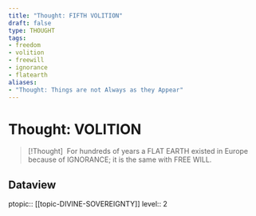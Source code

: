 ```yaml
---
title: "Thought: FIFTH VOLITION"
draft: false
type: THOUGHT
tags:
- freedom
- volition
- freewill
- ignorance
- flatearth
aliases:
- "Thought: Things are not Always as they Appear"
---
```

# Thought: VOLITION
> [!Thought]
>  For hundreds of years a FLAT EARTH existed in Europe because of IGNORANCE; it is the same with FREE WILL.

## Dataview
ptopic:: [[topic-DIVINE-SOVEREIGNTY]]
level:: 2
